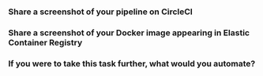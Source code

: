 ### Share a screenshot of your pipeline on CircleCI

### Share a screenshot of your Docker image appearing in Elastic Container Registry

### If you were to take this task further, what would you automate?
